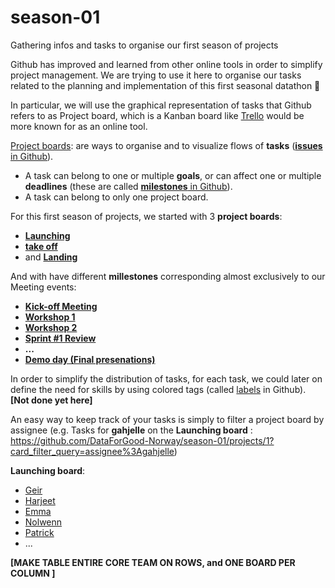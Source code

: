 # season-01

Gathering infos and tasks to organise our first season of projects

Github has improved and learned from other online tools in order to simplify project management. We are trying to use it here to organise our tasks related to the planning and implementation of this first seasonal datathon :100:


In particular, we will use the graphical representation of tasks that Github refers to as Project board, which is a Kanban board like [Trello](https://trello.com/b/TBUZ7pE5/kanban-board-example-w-scrum) would be more known for as an online tool.

[Project boards](https://github.com/DataForGood-Norway/season-01/projects): are ways to organise and to visualize flows of __tasks__ ([**issues** in Github](https://github.com/DataForGood-Norway/season-01/issues)).

  * A task can belong to one or multiple __goals__, or can affect one or multiple __deadlines__ (these are called [**milestones** in Github](https://github.com/DataForGood-Norway/season-01/milestones)).
  * A task can belong to only one project board.
  
  
  For this first season of projects, we started with 3 __project boards__:
  
  * [**Launching**](https://github.com/DataForGood-Norway/season-01/projects/1)
  * [**take off**](https://github.com/DataForGood-Norway/season-01/projects/2)
  * and [**Landing**](https://github.com/DataForGood-Norway/season-01/projects/3)
  
  
  And with have different __millestones__ corresponding almost exclusively to our Meeting events:
  
 * [**Kick-off Meeting**](https://github.com/DataForGood-Norway/season-01/milestone/1)
 * [**Workshop 1**](https://github.com/DataForGood-Norway/season-01/milestone/2)
 * [**Workshop 2**](https://github.com/DataForGood-Norway/season-01/milestone/3)
 * [**Sprint #1 Review**](https://github.com/DataForGood-Norway/season-01/milestone/4)
 * **...**
 * [**Demo day (Final presenations)**](https://github.com/DataForGood-Norway/season-01/milestone/8)



In order to simplify the distribution of tasks, for each task, we could later on define the need for skills by using colored tags (called [labels](https://github.com/DataForGood-Norway/season-01/labels) in Github). **[Not done yet here]**

An easy way to keep track of your tasks is simply to filter a project board by assignee (e.g. Tasks for __gahjelle__ on the __Launching board__ : https://github.com/DataForGood-Norway/season-01/projects/1?card_filter_query=assignee%3Agahjelle)

__Launching board__:

* [Geir](https://github.com/DataForGood-Norway/season-01/projects/1?card_filter_query=assignee%3Agahjelle)
* [Harjeet](https://github.com/DataForGood-Norway/season-01/projects/1?card_filter_query=assignee%3Atanyuu)
* [Emma](https://github.com/DataForGood-Norway/season-01/projects/1?card_filter_query=assignee%3Amakingwaves27)
* [Nolwenn](https://github.com/DataForGood-Norway/season-01/projects/1?card_filter_query=assignee%3Aelowane)
* [Patrick](https://github.com/DataForGood-Norway/season-01/projects/1?card_filter_query=assignee%3Apatechoc)
* ...

**[MAKE TABLE ENTIRE CORE TEAM ON ROWS, and ONE BOARD PER COLUMN ]**
